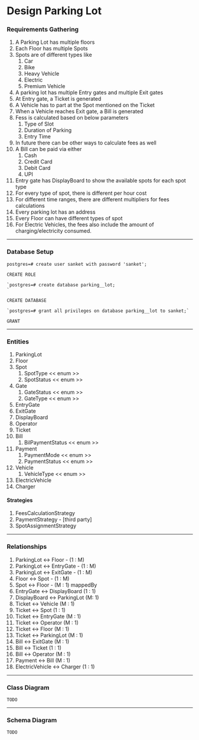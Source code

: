 # Design Parking Lot

### Requirements Gathering
1. A Parking Lot has multiple floors
2. Each Floor has multiple Spots
3. Spots are of different types like 
   1. Car
   2. Bike
   3. Heavy Vehicle
   4. Electric
   5. Premium Vehicle
4. A parking lot has multiple Entry gates and multiple Exit gates
5. At Entry gate, a Ticket is generated
6. A Vehicle has to part at the Spot mentioned on the Ticket
7. When a Vehicle reaches Exit gate, a Bill is generated
8. Fess is calculated based on below parameters
   1. Type of Slot
   2. Duration of Parking
   3. Entry Time
9. In future there can be other ways to calculate fees as well
10. A Bill can be paid via either
    1. Cash
    2. Credit Card
    3. Debit Card
    4. UPI
11. Entry gate has DisplayBoard to show the available spots for each spot type
12. For every type of spot, there is different per hour cost
13. For different time ranges, there are different multipliers for fees calculations
14. Every parking lot has an address
15. Every Floor can have different types of spot
16. For Electric Vehicles, the fees also include the amount of charging/electricity consumed.

---

### Database Setup
    postgres=# create user sanket with password 'sanket';
    
    CREATE ROLE
    
    `postgres=# create database parking__lot;
    `
    
    CREATE DATABASE
    
    `postgres=# grant all privileges on database parking__lot to sanket;`
    
    GRANT

---

### Entities
1. ParkingLot
2. Floor
3. Spot
   1. SpotType << enum >>
   2. SpotStatus << enum >>
4. Gate
   1. GateStatus << enum >>
   2. GateType << enum >>
5. EntryGate
6. ExitGate
7. DisplayBoard
8. Operator
9. Ticket
10. Bill
    1. BilPaymentStatus << enum >>
11. Payment
    1. PaymentMode << enum >>
    2. PaymentStatus << enum >>
12. Vehicle
    1. VehicleType << enum >>
13. ElectricVehicle
14. Charger

#### Strategies
1. FeesCalculationStrategy
2. PaymentStrategy - [third party]
3. SpotAssignmentStrategy

---

### Relationships

1. ParkingLot <-> Floor  - (1 : M)
2. ParkingLot <-> EntryGate - (1 : M)
3. ParkingLot <-> ExitGate - (1 : M)
4. Floor <-> Spot - (1 : M)
5. Spot <-> Floor - (M : 1) mappedBy
6. EntryGate <-> DisplayBoard (1 : 1)
7. DisplayBoard <-> ParkingLot (M: 1)
8. Ticket <-> Vehicle (M : 1)
9. Ticket <-> Spot (1 : 1)
10. Ticket <-> EntryGate (M : 1)
11. Ticket <-> Operator (M : 1)
12. Ticket <-> Floor (M : 1)
13. Ticket <-> ParkingLot (M : 1)
14. Bill <-> ExitGate (M : 1)
15. Bill <-> Ticket (1 : 1)
16. Bill <-> Operator (M : 1)
17. Payment <-> Bill (M : 1)
18. ElectricVehicle <-> Charger (1 : 1)

---

### Class Diagram

    TODO
---

### Schema Diagram

    TODO